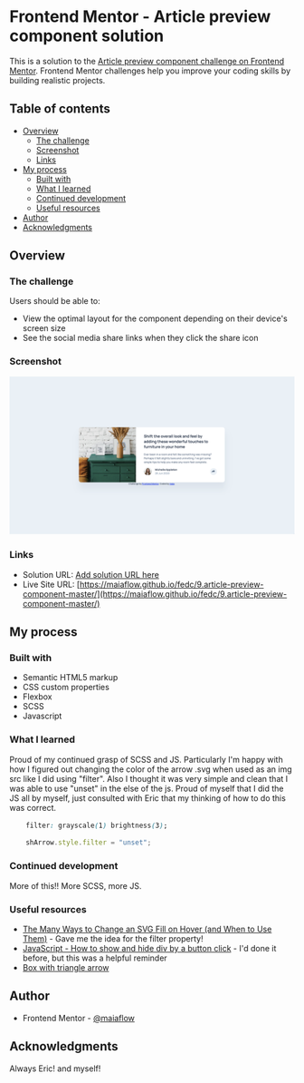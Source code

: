 # Frontend Mentor - Article preview component solution

This is a solution to the [Article preview component challenge on Frontend Mentor](https://www.frontendmentor.io/challenges/article-preview-component-dYBN_pYFT). Frontend Mentor challenges help you improve your coding skills by building realistic projects. 

## Table of contents

- [Overview](#overview)
  - [The challenge](#the-challenge)
  - [Screenshot](#screenshot)
  - [Links](#links)
- [My process](#my-process)
  - [Built with](#built-with)
  - [What I learned](#what-i-learned)
  - [Continued development](#continued-development)
  - [Useful resources](#useful-resources)
- [Author](#author)
- [Acknowledgments](#acknowledgments)

## Overview

### The challenge

Users should be able to:

- View the optimal layout for the component depending on their device's screen size
- See the social media share links when they click the share icon

### Screenshot

![](./screenshot.png)

### Links

- Solution URL: [Add solution URL here](https://your-solution-url.com)
- Live Site URL: [https://maiaflow.github.io/fedc/9.article-preview-component-master/](https://maiaflow.github.io/fedc/9.article-preview-component-master/)

## My process

### Built with

- Semantic HTML5 markup
- CSS custom properties
- Flexbox
- SCSS
- Javascript

### What I learned

Proud of my continued grasp of SCSS and JS. Particularly I'm happy with how I figured out changing the color of the arrow .svg when used as an img src like I did using "filter". Also I thought it was very simple and clean that I was able to use "unset" in the else of the js. Proud of myself that I did the JS all by myself, just consulted with Eric that my thinking of how to do this was correct.

```css
    filter: grayscale(1) brightness(3);

```
```js
    shArrow.style.filter = "unset";
```

### Continued development

More of this!! More SCSS, more JS.

### Useful resources

- [The Many Ways to Change an SVG Fill on Hover (and When to Use Them)](https://css-tricks.com/the-many-ways-to-change-an-svg-fill-on-hover-and-when-to-use-them/) - Gave me the idea for the filter property!
- [JavaScript - How to show and hide div by a button click](https://sebhastian.com/javascript-show-hide-div-onclick-toggle/) - I'd done it before, but this was a helpful reminder
- [Box with triangle arrow](https://codepen.io/lideo/pen/KKGeQG)

## Author

- Frontend Mentor - [@maiaflow](https://www.frontendmentor.io/profile/maiaflow)

## Acknowledgments

Always Eric! and myself!